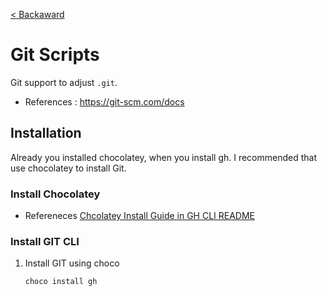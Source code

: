 [< Backaward](../README.md)

# Git Scripts

Git support to adjust `.git`.

- References : https://git-scm.com/docs

## Installation

Already you installed chocolatey, when you install gh.
I recommended that use chocolatey to install Git.

### Install Chocolatey

- Refereneces [Chcolatey Install Guide in GH CLI README](../gh/README.md#install-chocolatey)

### Install GIT CLI

1. Install GIT using choco
    ```powershell
    choco install gh
    ```